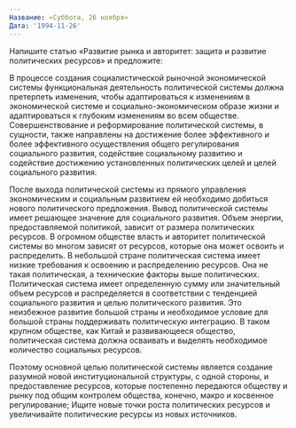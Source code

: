 ```yaml
---
Название: «Суббота, 26 ноября»
Дата: '1994-11-26'
---
```


Напишите статью «Развитие рынка и авторитет: защита и развитие политических ресурсов» и предложите:

В процессе создания социалистической рыночной экономической системы функциональная деятельность политической системы должна претерпеть изменения, чтобы адаптироваться к изменениям в экономической системе и социально-экономическом образе жизни и адаптироваться к глубоким изменениям во всем обществе. Совершенствование и реформирование политической системы, в сущности, также направлены на достижение более эффективного и более эффективного осуществления общего регулирования социального развития, содействие социальному развитию и содействие достижению установленных политических целей и целей социального развития.

После выхода политической системы из прямого управления экономическим и социальным развитием ей необходимо добиться нового политического предложения. Вывод политической системы имеет решающее значение для социального развития. Объем энергии, предоставляемой политикой, зависит от размера политических ресурсов. В огромном обществе власть и авторитет политической системы во многом зависят от ресурсов, которые она может освоить и распределить. В небольшой стране политическая система имеет низкие требования к освоению и распределению ресурсов. Она не такая политическая, а технические факторы выше политических. Политическая система имеет определенную сумму или значительный объем ресурсов и распределяется в соответствии с тенденцией социального развития и целью политического развития. Это неизбежное развитие большой страны и необходимое условие для большой страны поддерживать политическую интеграцию. В таком крупном обществе, как Китай и развивающееся общество, политическая система должна осваивать и выделять необходимое количество социальных ресурсов.

Поэтому основной целью политической системы является создание разумной новой институциональной структуры, с одной стороны, и предоставление ресурсов, которые постепенно передаются обществу и рынку под общим контролем общества, конечно, макро и косвенное регулирование; Ищите новые точки роста политических ресурсов и увеличивайте политические ресурсы из новых источников.

